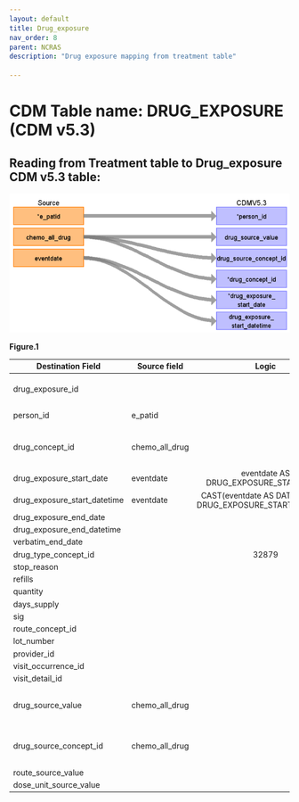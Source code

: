 ```yaml
---
layout: default
title: Drug_exposure
nav_order: 8
parent: NCRAS
description: "Drug exposure mapping from treatment table"

---
```



# CDM Table name: DRUG_EXPOSURE (CDM v5.3)

## Reading from Treatment table to Drug_exposure CDM v5.3 table:
![](images/image6.png)

**Figure.1**

| Destination Field | Source field | Logic | Comment field |
| --- | --- | :---: | --- |
|drug_exposure_id |  | | Autogenerate: if table is empty, start from MAX(public.drug_exposure_id)+1|
|person_id| e_patid | |PERSON_ID will be mapped from e_patid. |
|drug_concept_id|chemo_all_drug  | |DRUG_CONCEPT_ID will be mapped to a standard OMOP Concept_id by using NCRAS_DRUG_STCM. |
|drug_exposure_start_date|eventdate  |eventdate AS DRUG_EXPOSURE_START_DATE |DRUG_EXPOSURE_START_DATE will be mapped from eventdate. |
|drug_exposure_start_datetime|eventdate  |CAST(eventdate AS DATETIME) AS DRUG_EXPOSURE_START_DATETIME | DRUG_EXPOSURE_START_DATE will be mapped from eventdate.|
|drug_exposure_end_date|  | | |
|drug_exposure_end_datetime|  | | |
|verbatim_end_date|  | | |
|drug_type_concept_id|  |32879 |32879  = "Registry" |
|stop_reason|  | | |
|refills|  | | |
|quantity|  | | |
|days_supply|  | | |
|sig|  | | |
|route_concept_id|  | | |
|lot_number|  | | |
|provider_id|  | | |
|visit_occurrence_id|  | | |
|visit_detail_id|  | | |
|drug_source_value| chemo_all_drug | | DRUG_SOURCE_VALUE will be mapped to a standard OMOP Concept_id by using NCRAS_DRUG_STCM.|
|drug_source_concept_id| chemo_all_drug | | DRUG_SOURCE_CONCEPT_ID will be mapped to a standard OMOP Concept_id by using NCRAS_DRUG_STCM.|
|route_source_value|  | | |
|dose_unit_source_value|  | | |

